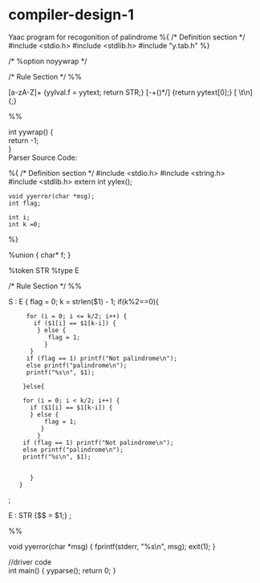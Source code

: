 # compiler-design-1
Yaac program for recogonition of palindrome
%{ 
    /* Definition section */
    #include <stdio.h> 
    #include <stdlib.h> 
    #include "y.tab.h" 
%} 
  
/* %option noyywrap */
  
/* Rule Section */
%% 
  
[a-zA-Z]+   {yylval.f = yytext; return STR;} 
[-+()*/]    {return yytext[0];} 
[ \t\n]      {;} 
  
%% 
  
 int yywrap() 
 {  
  return -1;  
 }   
Parser Source Code:




%{ 
    /* Definition section */
    #include <stdio.h> 
    #include <string.h>    
    #include <stdlib.h> 
    extern int yylex(); 
     
    void yyerror(char *msg); 
    int flag; 
     
    int i; 
    int k =0;        
%} 
  
%union { 
    char* f; 
 } 
  
%token <f> STR 
%type <f> E 
  
/* Rule Section */
%% 
  
S : E    { 
         flag = 0; 
         k = strlen($1) - 1; 
         if(k%2==0){    
           
         for (i = 0; i <= k/2; i++) { 
           if ($1[i] == $1[k-i]) { 
            } else { 
               flag = 1; 
              } 
          } 
         if (flag == 1) printf("Not palindrome\n"); 
         else printf("palindrome\n"); 
         printf("%s\n", $1); 
           
        }else{ 
          
        for (i = 0; i < k/2; i++) { 
          if ($1[i] == $1[k-i]) { 
          } else { 
              flag = 1; 
             } 
            } 
        if (flag == 1) printf("Not palindrome\n"); 
        else printf("palindrome\n"); 
        printf("%s\n", $1);            
         
  
          } 
       } 
  ; 
  
E :  STR    {$$ = $1;} 
  ; 
  
%% 
  
void yyerror(char *msg) 
 { 
    fprintf(stderr, "%s\n", msg); 
    exit(1); 
 } 
  
//driver code  
int main() 
 { 
    yyparse(); 
    return 0; 
 } 
